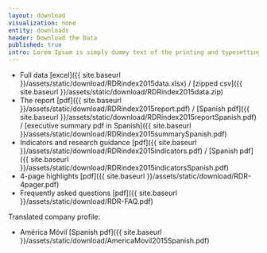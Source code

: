 ```yaml
---
layout: download
visualization: none
entity: downloads
header: Download the Data
published: true
intro: Lorem Ipsum is simply dummy text of the printing and typesetting industry. Lorem Ipsum has been the industry's standard dummy text ever since the 1500s, when an unknown printer took a galley of type and scrambled it to make a type specimen book.
---
```


 - Full data [excel]({{ site.baseurl }}/assets/static/download/RDRindex2015data.xlsx) / [zipped csv]({{ site.baseurl }}/assets/static/download/RDRindex2015data.zip)
 - The report [pdf]({{ site.baseurl }}/assets/static/download/RDRindex2015report.pdf) / [Spanish pdf]({{ site.baseurl }}/assets/static/download/RDRindex2015reportSpanish.pdf) / [executive summary pdf in Spanish]({{ site.baseurl }}/assets/static/download/RDRindex2015summarySpanish.pdf)
 - Indicators and research guidance [pdf]({{ site.baseurl }}/assets/static/download/RDRindex2015indicators.pdf) / [Spanish pdf]({{ site.baseurl }}/assets/static/download/RDRindex2015indicatorsSpanish.pdf) 
 - 4-page highlights [pdf]({{ site.baseurl }}/assets/static/download/RDR-4pager.pdf)
 - Frequently asked questions [pdf]({{ site.baseurl }}/assets/static/download/RDR-FAQ.pdf)

Translated company profile:

- América Móvil [Spanish pdf]({{ site.baseurl }}/assets/static/download/AmericaMovil2015Spanish.pdf)
